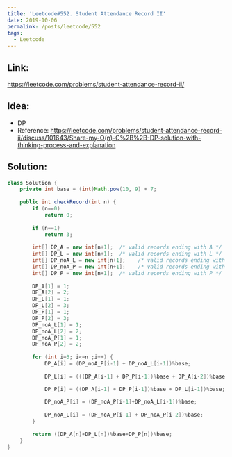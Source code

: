 ```yaml
---
title: 'Leetcode#552. Student Attendance Record II'
date: 2019-10-06
permalink: /posts/leetcode/552
tags:
  - Leetcode
---
```

## Link: ##
https://leetcode.com/problems/student-attendance-record-ii/

## Idea: ##
- DP
- Reference: https://leetcode.com/problems/student-attendance-record-ii/discuss/101643/Share-my-O(n)-C%2B%2B-DP-solution-with-thinking-process-and-explanation

## Solution: ##
```java
class Solution {
    private int base = (int)Math.pow(10, 9) + 7;
    
    public int checkRecord(int n) {
        if (n==0)
            return 0;
        
        if (n==1)
            return 3;
        
        int[] DP_A = new int[n+1];  /* valid records ending with A */
        int[] DP_L = new int[n+1];  /* valid records ending with L */
        int[] DP_noA_L = new int[n+1];    /* valid records ending with L and having no A */
        int[] DP_noA_P = new int[n+1];    /* valid records ending with P and having no A */
        int[] DP_P = new int[n+1];  /* valid records ending with P */
        
        DP_A[1] = 1;
        DP_A[2] = 2;
        DP_L[1] = 1;
        DP_L[2] = 3;
        DP_P[1] = 1;
        DP_P[2] = 3;
        DP_noA_L[1] = 1;
        DP_noA_L[2] = 2;
        DP_noA_P[1] = 1;
        DP_noA_P[2] = 2;
         
        for (int i=3; i<=n ;i++) {
            DP_A[i] = (DP_noA_P[i-1] + DP_noA_L[i-1])%base;
            
            DP_L[i] = (((DP_A[i-1] + DP_P[i-1])%base + DP_A[i-2])%base + DP_P[i-2])%base;

            DP_P[i] = ((DP_A[i-1] + DP_P[i-1])%base + DP_L[i-1])%base;
    
            DP_noA_P[i] = (DP_noA_P[i-1]+DP_noA_L[i-1])%base;
            
            DP_noA_L[i] = (DP_noA_P[i-1] + DP_noA_P[i-2])%base;
        }
        
        return ((DP_A[n]+DP_L[n])%base+DP_P[n])%base;
    }
}
```
